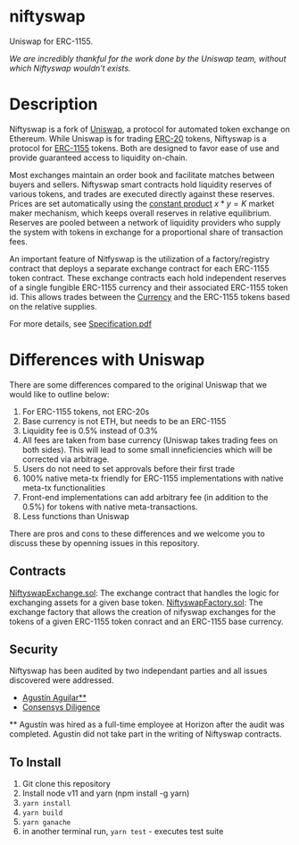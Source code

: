 niftyswap
=========
Uniswap for ERC-1155.  

*We are incredibly thankful for the work done by the Uniswap team, without which Niftyswap wouldn't exists.*

# Description

Niftyswap is a fork of [Uniswap](<https://hackmd.io/@477aQ9OrQTCbVR3fq1Qzxg/HJ9jLsfTz?type=view>), a protocol for automated token exchange on Ethereum. While Uniswap is for trading [ERC-20](<https://eips.ethereum.org/EIPS/eip-20>) tokens, Niftyswap is a protocol for [ERC-1155](<https://github.com/ethereum/EIPs/blob/master/EIPS/eip-1155.md>) tokens. Both are designed to favor ease of use and provide guaranteed access to liquidity on-chain. 

Most exchanges maintain an order book and facilitate matches between buyers and sellers. Niftyswap smart contracts hold liquidity reserves of various tokens, and trades are executed directly against these reserves. Prices are set automatically using the [constant product](https://ethresear.ch/t/improving-front-running-resistance-of-x-y-k-market-makers/1281)  $x*y = K$ market maker mechanism, which keeps overall reserves in relative equilibrium. Reserves are pooled between a network of liquidity providers who supply the system with tokens in exchange for a proportional share of transaction fees. 

An important feature of Nitfyswap is the utilization of a factory/registry contract that deploys a separate exchange contract for each ERC-1155 token contract. These exchange contracts each hold independent reserves of a single fungible ERC-1155 currency and their associated ERC-1155 token id. This allows trades between the [Currency](#currency) and the ERC-1155 tokens based on the relative supplies. 

For more details, see [Specification.pdf](https://github.com/arcadeum/niftyswap/blob/master/SPECIFICATIONS.pdf)

# Differences with Uniswap
There are some differences compared to the original Uniswap that we would like to outline below:

1. For ERC-1155 tokens, not ERC-20s
2. Base currency is not ETH, but needs to be an ERC-1155
3. Liquidity fee is 0.5% instead of 0.3%
4. All fees are taken from base currency (Uniswap takes trading fees on both sides). This will lead to some small inneficiencies which will be corrected via arbitrage.
4. Users do not need to set approvals before their first trade
5. 100% native meta-tx friendly for ERC-1155 implementations with native meta-tx functionalities
6. Front-end implementations can add arbitrary fee (in addition to the 0.5%) for tokens with native meta-transactions.
7. Less functions than Uniswap

There are pros and cons to these differences and we welcome you to discuss these by openning issues in this repository.

## Contracts

[NiftyswapExchange.sol](https://github.com/arcadeum/niftyswap/blob/master/contracts/exchange/NiftyswapExchange.sol): The exchange contract that handles the logic for exchanging assets for a given base token.
[NiftyswapFactory.sol](https://github.com/arcadeum/niftyswap/blob/master/contracts/exchange/NiftyswapFactory.sol): The exchange factory that allows the creation of nifyswap exchanges for the tokens of a given ERC-1155 token conract and an ERC-1155 base currency.

## Security
Niftyswap has been audited by two independant parties and all issues discovered were addressed. 
- [Agustín Aguilar**](https://github.com/arcadeum/niftyswap/blob/master/audits/Security_Audit_Nitfyswap_Horizon_Games_1.pdf)
- [Consensys Diligence](https://github.com/arcadeum/niftyswap/blob/master/audits/April_2020_Balance_Patch_1.md) 

** Agustín was hired as a full-time employee at Horizon after the audit was completed. Agustín did not take part in the writing of Niftyswap contracts.

## To Install
1. Git clone this repository
2. Install node v11 and yarn (npm install -g yarn)
3. `yarn install`
4. `yarn build`
5. `yarn ganache`
6. in another terminal run, `yarn test` - executes test suite

